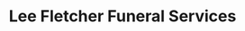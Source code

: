 ---
title: "Lee Fletcher Funeral Services"
url: /havant/lee-fletcher-funeral-services/
shop: funeral directors
---